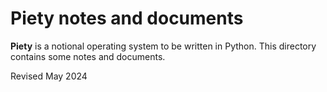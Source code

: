 Piety notes and documents
=========================

**Piety** is a notional operating system to be written in Python.
  This directory contains some notes and documents.

Revised May 2024

